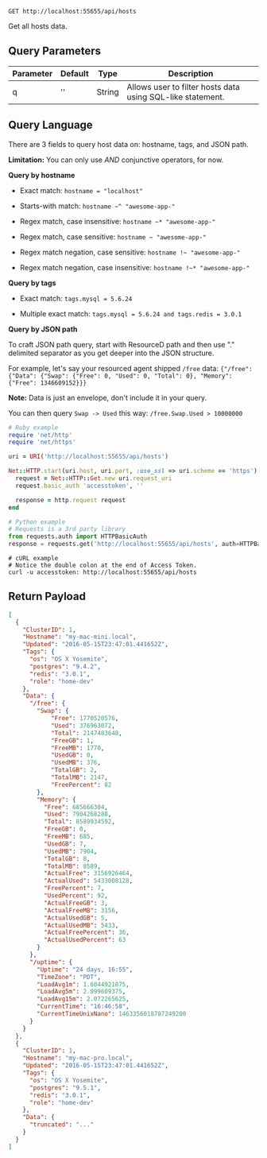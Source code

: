 `GET http://localhost:55655/api/hosts`

Get all hosts data.


## Query Parameters

Parameter | Default | Type | Description
--------- | ------- | -----| -----------
q | '' | String | Allows user to filter hosts data using SQL-like statement.


## Query Language

There are 3 fields to query host data on: hostname, tags, and JSON path.

**Limitation:** You can only use *AND* conjunctive operators, for now.


**Query by hostname**

* Exact match: `hostname = "localhost"`

* Starts-with match: `hostname ~^ "awesome-app-"`

* Regex match, case insensitive: `hostname ~* "awesome-app-"`

* Regex match, case sensitive: `hostname ~ "awesome-app-"`

* Regex match negation, case sensitive: `hostname !~ "awesome-app-"`

* Regex match negation, case insensitive: `hostname !~* "awesome-app-"`


**Query by tags**

* Exact match: `tags.mysql = 5.6.24`

* Multiple exact match: `tags.mysql = 5.6.24 and tags.redis = 3.0.1`


**Query by JSON path**

To craft JSON path query, start with ResourceD path and then use "." delimited separator as you get deeper into the JSON structure.

For example, let's say your resourced agent shipped `/free` data: `{"/free": {"Data": {"Swap": {"Free": 0, "Used": 0, "Total": 0}, "Memory": {"Free": 1346609152}}}`

**Note:** Data is just an envelope, don't include it in your query.

You can then query `Swap -> Used` this way: `/free.Swap.Used > 10000000`

```ruby
# Ruby example
require 'net/http'
require 'net/https'

uri = URI('http://localhost:55655/api/hosts')

Net::HTTP.start(uri.host, uri.port, :use_ssl => uri.scheme == 'https') do |http|
  request = Net::HTTP::Get.new uri.request_uri
  request.basic_auth 'accesstoken', ''

  response = http.request request
end
```

```python
# Python example
# Requests is a 3rd party library
from requests.auth import HTTPBasicAuth
response = requests.get('http://localhost:55655/api/hosts', auth=HTTPBasicAuth('accesstoken', ''))
```

```shell
# cURL example
# Notice the double colon at the end of Access Token.
curl -u accesstoken: http://localhost:55655/api/hosts
```

## Return Payload

```json
[
  {
    "ClusterID": ​1,
    "Hostname": "my-mac-mini.local",
    "Updated": "2016-05-15T23:47:01.441652Z",
    "Tags": {
      "os": "OS X Yosemite",
      "postgres": "9.4.2",
      "redis": "3.0.1",
      "role": "home-dev"
    },
    "Data": {
      "/free": {
        "Swap": {
            "Free": ​1770520576,
            "Used": ​376963072,
            "Total": ​2147483648,
            "FreeGB": ​1,
            "FreeMB": ​1770,
            "UsedGB": ​0,
            "UsedMB": ​376,
            "TotalGB": ​2,
            "TotalMB": ​2147,
            "FreePercent": ​82
        },
        "Memory": {
          "Free": ​685666304,
          "Used": ​7904268288,
          "Total": ​8589934592,
          "FreeGB": ​0,
          "FreeMB": ​685,
          "UsedGB": ​7,
          "UsedMB": ​7904,
          "TotalGB": ​8,
          "TotalMB": ​8589,
          "ActualFree": ​3156926464,
          "ActualUsed": ​5433008128,
          "FreePercent": ​7,
          "UsedPercent": ​92,
          "ActualFreeGB": ​3,
          "ActualFreeMB": ​3156,
          "ActualUsedGB": ​5,
          "ActualUsedMB": ​5433,
          "ActualFreePercent": ​36,
          "ActualUsedPercent": ​63
        }
      },
      "/uptime": {
        "Uptime": "24 days, 16:55",
        "TimeZone": "PDT",
        "LoadAvg1m": ​1.6044921875,
        "LoadAvg5m": ​2.099609375,
        "LoadAvg15m": ​2.072265625,
        "CurrentTime": "16:46:58",
        "CurrentTimeUnixNano": ​1463356018787249200
      }
    }
  },
  {
    "ClusterID": ​1,
    "Hostname": "my-mac-pro.local",
    "Updated": "2016-05-15T23:47:01.441652Z",
    "Tags": {
      "os": "OS X Yosemite",
      "postgres": "9.5.1",
      "redis": "3.0.1",
      "role": "home-dev"
    },
    "Data": {
      "truncated": "..."
    }
  }
]
```
